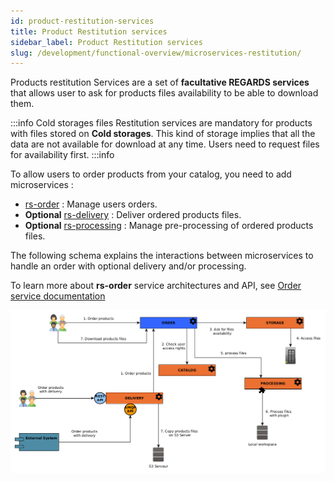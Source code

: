 ```yaml
---
id: product-restitution-services
title: Product Restitution services
sidebar_label: Product Restitution services
slug: /development/functional-overview/microservices-restitution/
---
```



Products restitution Services are a set of **facultative REGARDS services** that allows user to ask for products files
availability to be able to download them.

:::info Cold storages files
Restitution services are mandatory for products with files stored on **Cold storages**. This kind of storage implies
that
all the data are not available for download at any time. Users need to request files for availability first.
:::info

To allow users to order products from your catalog, you need to add microservices :

- [rs-order](../../development/services/order/overview.md) : Manage users orders.
- **Optional** [rs-delivery](../../development/services/delivery/delivery-overview.md) : Deliver ordered products files.
- **Optional** [rs-processing](../../development/services/processing/overview.md) : Manage pre-processing of ordered products
  files.

The following schema explains the interactions between microservices to handle an order with optional delivery and/or
processing.

To learn more about **rs-order** service architectures and API,
see [Order service documentation](../../development/services/order/overview.md)

![](img/order_workflow.png)